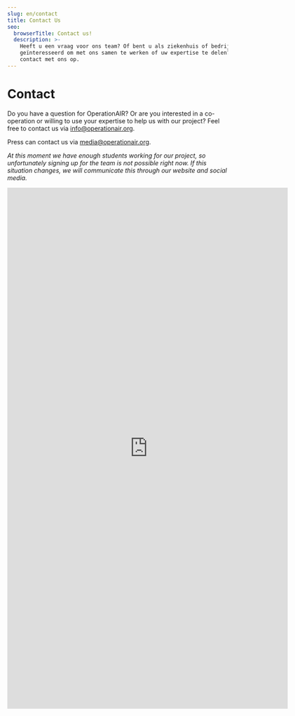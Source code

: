 ```yaml
---
slug: en/contact
title: Contact Us
seo:
  browserTitle: Contact us!
  description: >-
    Heeft u een vraag voor ons team? Of bent u als ziekenhuis of bedrijf
    geïnteresseerd om met ons samen te werken of uw expertise te delen? Neem dan
    contact met ons op.
---
```


# Contact

Do you have a question for OperationAIR? Or are you interested in a co-operation or willing to use your expertise to help us with our project? Feel free to contact us via  [info@operationair.org](mailto:info@operationair.org).

Press can contact us via [media@operationair.org](mailto:media@operationair.org).

<i>At this moment we have enough students working for our project, so unfortunately signing up for the team is not possible right now. If this situation changes, we will communicate this through our website and social media.</i> 

<iframe src="https://docs.google.com/forms/d/e/1FAIpQLSerxD20lExQzCFMajbm-Qs7xyZanmaZa1abSb_pPtCR0Rp4rA/viewform?embedded=true" width="640" height="1190" frameborder="0" marginheight="0" marginwidth="0">Laden…</iframe>

